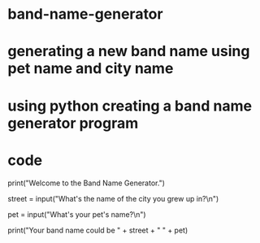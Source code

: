 # band-name-generator
# generating a new band name using pet name and city name
# using python creating a band name generator program
# code 
print("Welcome to the Band Name Generator.")

street = input("What's the name of the city you grew up in?\n")

pet = input("What's your pet's name?\n")

print("Your band name could be " + street + " " + pet)
